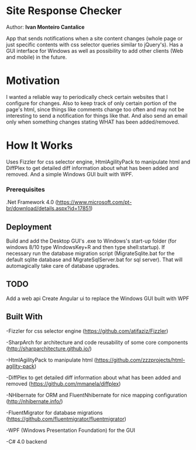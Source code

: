 # Site Response Checker

Author: **Ivan Monteiro Cantalice**

App that sends notifications when a site content changes (whole page or just specific contents with css selector queries similar to jQuery's).
Has a GUI interface for Windows as well as possibility to add other clients (Web and mobile) in the future.

# Motivation

I wanted a reliable way to periodically check certain websites that I configure for changes. Also to keep track of only certain portion of the page's html, since things like comments change too often and may not be interesting to send a notification for things like that. And also send an email only when something changes stating WHAT has been added/removed.

# How It Works
Uses Fizzler for css selector engine, HtmlAgilityPack to manipulate html and DiffPlex to get detailed diff information about what has been added and removed. And a simple Windows GUI built with WPF.

### Prerequisites

.Net Framework 4.0 (https://www.microsoft.com/pt-br/download/details.aspx?id=17851)

## Deployment

Build and add the Desktop GUI's .exe to Windows's start-up folder (for windows 8/10 type WindowsKey+R and then type shell:startup).
If necessary run the database migration script (MigrateSqlite.bat for the default sqlite database and MigrateSqlServer.bat for sql server). That will automagically take care of database upgrades.

## TODO

Add a web api
Create Angular ui to replace the Windows GUI built with WPF

## Built With

-Fizzler for css selector engine (https://github.com/atifaziz/Fizzler)

-SharpArch for architecture and code reusability of some core components (http://sharparchitecture.github.io/)

-HtmlAgilityPack to manipulate html (https://github.com/zzzprojects/html-agility-pack)

-DiffPlex to get detailed diff information about what has been added and removed (https://github.com/mmanela/diffplex)

-NHibernate for ORM and FluentNhibernate for nice mapping configuration (http://nhibernate.info/)

-FluentMigrator for database migrations (https://github.com/fluentmigrator/fluentmigrator)

-WPF (Windows Presentation Foundation) for the GUI

-C# 4.0 backend